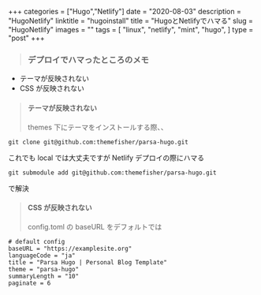 +++
categories = ["Hugo","Netlify"]
date = "2020-08-03"
description = "HugoNetlify"
linktitle = "hugoinstall"
title = "HugoとNetlifyでハマる"
slug = "HugoNetlify"
images = ""
tags = [
  "linux",
  "netlify",
  "mint",
  "hugo",
  ]
type = "post"
+++

> ### デプロイでハマったところのメモ

- テーマが反映されない
- CSS が反映されない

> #### テーマが反映されない
>
> themes 下にテーマをインストールする際、、

```
git clone git@github.com:themefisher/parsa-hugo.git
```

これでも local では大丈夫ですが Netlify デプロイの際にハマる

```
git submodule add git@github.com:themefisher/parsa-hugo.git
```

で解決

> #### CSS が反映されない
>
> config.toml の baseURL をデフォルトでは

```
# default config
baseURL = "https://examplesite.org"
languageCode = "ja"
title = "Parsa Hugo | Personal Blog Template"
theme = "parsa-hugo"
summaryLength = "10"
paginate = 6

```
